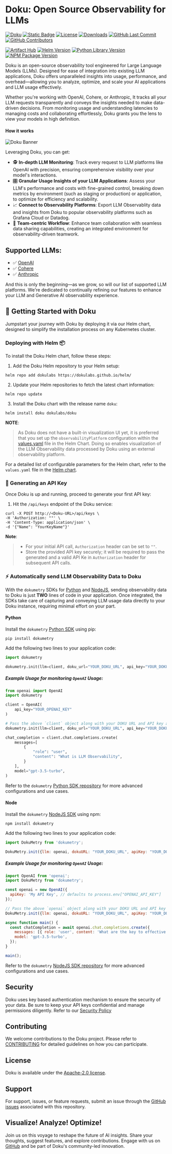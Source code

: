 # Doku: Open Source Observability for LLMs
[![Doku](https://img.shields.io/badge/Doku-orange)](https://github.com/dokulabs/doku)
[![Static Badge](https://img.shields.io/badge/Slack-4A154B?logo=slack&logoColor=white)](https://join.slack.com/t/doku-0tq5728/shared_invite/zt-2a9aql9xx-FN5EIZ2DtZ~XtJoYdxUDtA)
[![License](https://img.shields.io/github/license/dokulabs/doku?label=license&logo=github&color=f80&logoColor=fff%22%20alt=%22License)](https://github.com/dokulabs/doku/blob/main/LICENSE)
[![Downloads](https://static.pepy.tech/badge/dokumetry/month)](https://pepy.tech/project/dokumetry)
[![GitHub Last Commit](https://img.shields.io/github/last-commit/dokulabs/doku)](https://github.com/dokulabs/doku/pulse)
[![GitHub Contributors](https://img.shields.io/github/contributors/dokulabs/doku)](https://github.com/dokulabs/doku/graphs/contributors)

[![Artifact Hub](https://img.shields.io/endpoint?url=https://artifacthub.io/badge/repository/doku)](https://artifacthub.io/packages/search?repo=doku)
[![Helm Version](https://img.shields.io/github/tag/dokulabs/helm.svg?&label=Chart%20Version&logo=helm)](https://github.com/dokulabs/helm/tags)
[![Python Library Version](https://img.shields.io/github/tag/dokulabs/dokumetry-python.svg?&label=dokumetry%20version&logo=pypi)](https://pypi.org/project/dokumetry/)
[![NPM Package Version](https://img.shields.io/github/tag/dokulabs/dokumetry-node.svg?&label=dokumetry%20version&logo=npm)](https://www.npmjs.com/package/dokumetry)



Doku is an open-source observability tool engineered for Large Language Models (LLMs). Designed for ease of integration into existing LLM applications, Doku offers unparalleled insights into usage, performance, and overhead—allowing you to analyze, optimize, and scale your AI applications and LLM usage effectively. 

Whether you're working with OpenAI, Cohere, or Anthropic, It tracks all your LLM requests transparently and conveys the insights needed to make data-driven decisions. From monitoring usage and understanding latencies to managing costs and collaborating effortlessly, Doku grants you the lens to view your models in high definition.

#### How it works
![Doku Banner](https://raw.githubusercontent.com/dokulabs/.github/main/profile/assets/banner.gif)

Leveraging Doku, you can get:

- 🕵️ **In-depth LLM Monitoring**: Track every request to LLM platforms like OpenAI with precision, ensuring comprehensive visibility over your model's interactions.
- 🎛️ **Granular Usage Insights of your LLM Applications**: Assess your LLM's performance and costs with fine-grained control, breaking down metrics by environment (such as staging or production) or application, to optimize for efficiency and scalability.
- 📈 **Connect to Observability Platforms**: Export LLM Observablity data and insights from Doku to popular observability platforms such as Grafana Cloud or Datadog.
- 👥 **Team-centric Workflow**: Enhance team collaboration with seamless data sharing capabilities, creating an integrated environment for observability-driven teamwork.

## Supported LLMs:

- ✅ [OpenAI](https://openai.com/)
- ✅ [Cohere](https://cohere.com/)
- ✅ [Anthropic](https://www.anthropic.com/)

And this is only the beginning—as we grow, so will our list of supported LLM platforms. We're dedicated to continually refining our features to enhance your LLM and Generative AI observability experience.


## 🚀 Getting Started with Doku

Jumpstart your journey with Doku by deploying it via our Helm chart, designed to simplify the installation process on any Kubernetes cluster.

### Deploying with Helm 📦 

To install the Doku Helm chart, follow these steps:

1. Add the Doku Helm repository to your Helm setup:

```shell
helm repo add dokulabs https://dokulabs.github.io/helm/
```

2. Update your Helm repositories to fetch the latest chart information:

```shell
helm repo update
```

3. Install the Doku chart with the release name `doku`:

```shell
helm install doku dokulabs/doku
```

**NOTE**:
> As Doku does not have a built-in visualization UI yet, it is preferred that you set up the `observabilityPlatform` configuration within the [values.yaml](https://github.com/dokulabs/doku/tree/main/helm/doku/values.yaml) file in the Helm Chart. Doing so enables visualization of the LLM Observability data processed by Doku using an external observability platform.

For a detailed list of configurable parameters for the Helm chart, refer to the `values.yaml` file in the [Helm chart](https://github.com/dokulabs/doku/tree/main/helm/doku).

### 🔑 Generating an API Key

Once Doku is up and running, proceed to generate your first API key:

1. Hit the `/api/keys` endpoint of the Doku service:

```shell
curl -X POST http://<Doku-URL>/api/keys \
-H 'Authorization: ""' \
-H 'Content-Type: application/json' \
-d '{"Name": "YourKeyName"}'
```

**Note**: 
> - For your initial API call, `Authorization` header can be set to `""`. 
> - Store the provided API key securely; it will be required to pass the generated and a valid API Ke in `Authorization` header  for subsequent API calls.

### ⚡️ Automatically send LLM Observability Data to Doku

With the `dokumetry` SDKs for [Python](https://github.com/dokulabs/dokumetry-python) and [NodeJS](https://github.com/dokulabs/dokumetry-node), sending observability data to Doku is just **TWO** lines of code in your application. Once integrated, the SDKs take care of capturing and conveying LLM usage data directly to your Doku instance, requiring minimal effort on your part.

#### Python

Install the `dokumetry` [Python SDK](https://pypi.org/project/dokumetry/) using pip:

```shell
pip install dokumetry
```

Add the following two lines to your application code:

```python
import dokumetry

dokumetry.init(llm=client, doku_url="YOUR_DOKU_URL", api_key="YOUR_DOKU_TOKEN")
```

##### Example Usage for monitoring `OpenAI` Usage:

```python
from openai import OpenAI
import dokumetry

client = OpenAI(
    api_key="YOUR_OPENAI_KEY"
)

# Pass the above `client` object along with your DOKU URL and API key and this will make sure that all OpenAI calls are automatically tracked.
dokumetry.init(llm=client, doku_url="YOUR_DOKU_URL", api_key="YOUR_DOKU_TOKEN")

chat_completion = client.chat.completions.create(
    messages=[
        {
            "role": "user",
            "content": "What is LLM Observability",
        }
    ],
    model="gpt-3.5-turbo",
)
```

Refer to the `dokumetry` [Python SDK repository](https://github.com/dokulabs/dokumetry-python) for more advanced configurations and use cases.

#### Node

Install the `dokumetry` [NodeJS SDK](https://www.npmjs.com/package/dokumetry) using npm:

```shell
npm install dokumetry
```

Add the following two lines to your application code:

```javascript
import DokuMetry from 'dokumetry';

DokuMetry.init({llm: openai, dokuURL: "YOUR_DOKU_URL", apiKey: "YOUR_DOKU_TOKEN"})
```

##### Example Usage for monitoring `OpenAI` Usage:

```javascript
import OpenAI from 'openai';
import DokuMetry from 'dokumetry';

const openai = new OpenAI({
  apiKey: 'My API Key', // defaults to process.env["OPENAI_API_KEY"]
});

// Pass the above `openai` object along with your DOKU URL and API key and this will make sure that all OpenAI calls are automatically tracked.
DokuMetry.init({llm: openai, dokuURL: "YOUR_DOKU_URL", apiKey: "YOUR_DOKU_TOKEN"})

async function main() {
  const chatCompletion = await openai.chat.completions.create({
    messages: [{ role: 'user', content: 'What are the key to effective observability?' }],
    model: 'gpt-3.5-turbo',
  });
}

main();
```

Refer to the `dokumetry` [NodeJS SDK repository](https://github.com/dokulabs/dokumetry-node) for more advanced configurations and use cases.

## Security

Doku uses key based authentication mechanism to ensure the security of your data. Be sure to keep your API keys confidential and manage permissions diligently. Refer to our [Security Policy](SECURITY)

## Contributing

We welcome contributions to the Doku project. Please refer to [CONTRIBUTING](CONTRIBUTING) for detailed guidelines on how you can participate.

## License

Doku is available under the [Apache-2.0 license](LICENSE).

## Support

For support, issues, or feature requests, submit an issue through the [GitHub issues](https://github.com/dokulabs/doku/issues) associated with this repository.

## Visualize! Analyze! Optimize!

Join us on this voyage to reshape the future of AI insights. Share your thoughts, suggest features, and explore contributions. Engage with us on [GitHub](https://github.com/dokulabs/doku) and be part of Doku's community-led innovation.

